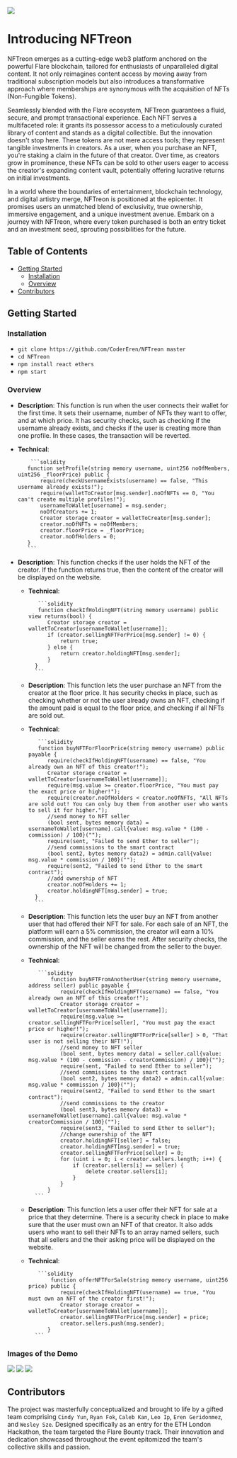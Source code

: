 ![](src/images/logo.jpeg)
# Introducing NFTreon
NFTreon emerges as a cutting-edge web3 platform anchored on the powerful Flare blockchain, tailored for enthusiasts of unparalleled digital content. It not only reimagines content access by moving away from traditional subscription models but also introduces a transformative approach where memberships are synonymous with the acquisition of NFTs (Non-Fungible Tokens).

Seamlessly blended with the Flare ecosystem, NFTreon guarantees a fluid, secure, and prompt transactional experience. Each NFT serves a multifaceted role: it grants its possessor access to a meticulously curated library of content and stands as a digital collectible. But the innovation doesn't stop here. These tokens are not mere access tools; they represent tangible investments in creators. As a user, when you purchase an NFT, you're staking a claim in the future of that creator. Over time, as creators grow in prominence, these NFTs can be sold to other users eager to access the creator's expanding content vault, potentially offering lucrative returns on initial investments.

In a world where the boundaries of entertainment, blockchain technology, and digital artistry merge, NFTreon is positioned at the epicenter. It promises users an unmatched blend of exclusivity, true ownership, immersive engagement, and a unique investment avenue. Embark on a journey with NFTreon, where every token purchased is both an entry ticket and an investment seed, sprouting possibilities for the future.
## Table of Contents  
- [Getting Started](#getting-started) 
	- [Installation](#installation) 
	- [Overview](#overview) 
- [Contributors](#contributors) 

## Getting Started  
### Installation 
- `git clone https://github.com/CoderEren/NFTreon master`
- `cd NFTreon`
- `npm install react ethers` 
- `npm start`

### Overview
   - **Description**: This function is run when the user connects their wallet for the first time. It sets their username, number of NFTs they want to offer, and at which price. It has security checks, such as checking if the username already exists, and checks if the user is creating more than one profile. In these cases, the transaction will be reverted. 
   - **Technical**: 
		 
			 ```solidity
			function setProfile(string memory username, uint256 noOfMembers, uint256 _floorPrice) public {
		        require(checkUsernameExists(username) == false, "This username already exists!");
		        require(walletToCreator[msg.sender].noOfNFTs == 0, "You can't create multiple profiles!");
		        usernameToWallet[username] = msg.sender;
		        noOfCreators += 1;
		        Creator storage creator = walletToCreator[msg.sender];
		        creator.noOfNFTs = noOfMembers;
		        creator.floorPrice = _floorPrice;
		        creator.noOfHolders = 0;
		    }
			```
  - **Description**: This function checks if the user holds the NFT of the creator. If the function returns true, then the content of the creator will be displayed on the website. 
	- **Technical**: 

			 ```solidity
			 function checkIfHoldingNFT(string memory username) public view returns(bool) {
		        Creator storage creator = walletToCreator[usernameToWallet[username]];
		        if (creator.sellingNFTForPrice[msg.sender] != 0) {
		            return true;
		        } else {
		            return creator.holdingNFT[msg.sender];
		        }
		    }
			```
	- **Description**: This function lets the user purchase an NFT from the creator at the floor price. It has security checks in place, such as checking whether or not the user already owns an NFT, checking if the amount paid is equal to the floor price, and checking if all NFTs are sold out. 
	- **Technical**: 

			 ```solidity
			 function buyNFTForFloorPrice(string memory username) public payable {
		        require(checkIfHoldingNFT(username) == false, "You already own an NFT of this creator!");
		        Creator storage creator = walletToCreator[usernameToWallet[username]];
		        require(msg.value >= creator.floorPrice, "You must pay the exact price or higher!");
		        require(creator.noOfHolders < creator.noOfNFTs, "All NFTs are sold out! You can only buy them from another user who wants to sell it for higher.");
		        //send money to NFT seller
		        (bool sent, bytes memory data) = usernameToWallet[username].call{value: msg.value * (100 - commission) / 100}("");
		        require(sent, "Failed to send Ether to seller");
		        //send commissions to the smart contract
		        (bool sent2, bytes memory data2) = admin.call{value: msg.value * commission / 100}("");
		        require(sent2, "Failed to send Ether to the smart contract");
		        //add ownership of NFT
		        creator.noOfHolders += 1;
		        creator.holdingNFT[msg.sender] = true;
		    }
			```
	- **Description**: This function lets the user buy an NFT from another user that had offered their NFT for sale. For each sale of an NFT, the platform will earn a 5% commission, the creator will earn a 10% commission, and the seller earns the rest. After security checks, the ownership of the NFT will be changed from the seller to the buyer. 
	- **Technical**: 

			 ```solidity
			     function buyNFTFromAnotherUser(string memory username, address seller) public payable {
			        require(checkIfHoldingNFT(username) == false, "You already own an NFT of this creator!");
			        Creator storage creator = walletToCreator[usernameToWallet[username]];
			        require(msg.value >= creator.sellingNFTForPrice[seller], "You must pay the exact price or higher!");
			        require(creator.sellingNFTForPrice[seller] > 0, "That user is not selling their NFT!");
			        //send money to NFT seller
			        (bool sent, bytes memory data) = seller.call{value: msg.value * (100 - commission - creatorCommission) / 100}("");
			        require(sent, "Failed to send Ether to seller");
			        //send commissions to the smart contract
			        (bool sent2, bytes memory data2) = admin.call{value: msg.value * commission / 100}("");
			        require(sent2, "Failed to send Ether to the smart contract");
			        //send commissions to the creator
			        (bool sent3, bytes memory data3) = usernameToWallet[username].call{value: msg.value * creatorCommission / 100}("");
			        require(sent3, "Failed to send Ether to seller");
			        //change ownership of the NFT
			        creator.holdingNFT[seller] = false;
			        creator.holdingNFT[msg.sender] = true;
			        creator.sellingNFTForPrice[seller] = 0;
			        for (uint i = 0; i < creator.sellers.length; i++) {
			            if (creator.sellers[i] == seller) {
			                delete creator.sellers[i];
			            }
			        }
			    }
			```
	- **Description**: This function lets a user offer their NFT for sale at a price that they determine. There is a security check in place to make sure that the user must own an NFT of that creator. It also adds users who want to sell their NFTs to an array named sellers, such that all sellers and the their asking price will be displayed on the website. 
	- **Technical**: 

			 ```solidity
			     function offerNFTForSale(string memory username, uint256 price) public {
			        require(checkIfHoldingNFT(username) == true, "You must own an NFT of the creator first!");
			        Creator storage creator = walletToCreator[usernameToWallet[username]];
			        creator.sellingNFTForPrice[msg.sender] = price;
			        creator.sellers.push(msg.sender);
			    }
			```
### Images of the Demo
![](src/images/homepage.png)
![](src/images/creator-profile.png)
![](src/images/creator-profile-nft.png)

    
## Contributors
The project was masterfully conceptualized and brought to life by a gifted team comprising `Cindy Yun`, `Ryan Fok`, `Caleb Kan`, `Leo Ip`, `Eren Geridonmez`, and `Wesley Sze`. Designed specifically as an entry for the ETH London Hackathon, the team targeted the Flare Bounty track. Their innovation and dedication showcased throughout the event epitomized the team's collective skills and passion.
